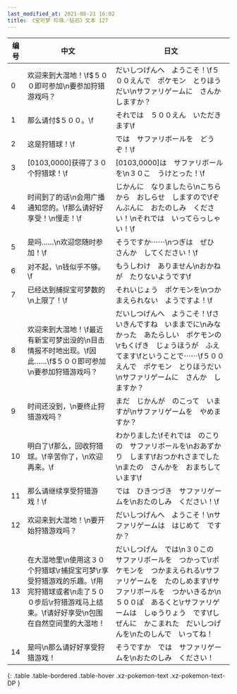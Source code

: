 ```yaml
---
last_modified_at: 2021-08-21 16:02
title: 《宝可梦 珍珠／钻石》文本 127
---
```

| 编号 | 中文 | 日文 |
| ---- | ---- | ---- |
| 0 | 欢迎来到大湿地！\f$５００即可参加\n要参加狩猎游戏吗？ | だいしつげんへ　ようこそ！\f５００えんで　ポケモン　とりほうだい\nサファリゲームに　さんか　しますか？ |
| 1 | 那么请付$５００。\f | それでは　５００えん　いただきます\f |
| 2 | 这是狩猎球！\f | では　サファリボールを　どうぞ！\f |
| 3 | [0103,0000]获得了３０个狩猎球！\f | [0103,0000]は　サファリボールを\n３０こ　うけとった！\f |
| 4 | 时间到了的话\n会用广播通知您的。\f那么请好好享受！\n慢走！\f | じかんに　なりましたら\nこちらから　おしらせ　しますので\fぞんぶんに　おたのしみ　ください！\nそれでは　いってらっしゃい！\f |
| 5 | 是吗……\n欢迎您随时参加！\f | そうですか⋯⋯\nつぎは　ぜひ　さんか　してください！\f |
| 6 | 对不起，\n钱似乎不够。\f | もうしわけ　ありません\nおかねが　たりないようです\f |
| 7 | 已经达到捕捉宝可梦数的\n上限了！\f | それいじょう　ポケモンを\nつかまえられない　ようですよ！\f |
| 8 | 欢迎来到大湿地！\f最近有新宝可梦出没的\n目击情报不时地出现。\f因此……\f$５００即可参加\n要参加狩猎游戏吗？ | だいしつげんへ　ようこそ！\fさいきんですね　いままでに\nみなかった　あたらしい　ポケモンの\rもくげき　じょうほうが　ふえてます\fということで⋯⋯\f５００えんで　ポケモン　とりほうだい\nサファリゲームに　さんか　しますか？ |
| 9 | 时间还没到，\n要终止狩猎游戏吗？ | まだ　じかんが　のこって　いますが\nサファリゲームを　やめますか？ |
| 10 | 明白了\f那么，回收狩猎球。\f辛苦你了，\n欢迎再来。\f | わかりました\fそれでは　のこりの　サファリボールを\nおあずかり　します\fおつかれさまでした\nまたの　さんかを　おまちしています\f |
| 11 | 那么请继续享受狩猎游戏！\f | では　ひきつづき　サファリゲームを\nおたのしみ　ください！\f |
| 12 | 欢迎来到大湿地！\n要开始狩猎游戏吗？ | だいしつげんへ　ようこそ！\nサファリゲームは　はじめて　ですか？ |
| 13 | 在大湿地里\n使用这３０个狩猎球\r捕捉宝可梦\r享受狩猎游戏的乐趣。\f用完狩猎球或者\n走了５００步后\r狩猎游戏马上结束。\f请好好享受\n包围在自然空间里的大湿地！ | だいしつげん　では\n３０この　サファリボールを　つかって\rポケモンを　つかまえられる\rサファリゲームを　たのしめます\fサファリボールを　つかいきるか\n５００ぽ　あるくと\rサファリゲームは　しゅうりょう　です\fしぜんに　かこまれた　だいしつげんを\nたのしんで　いってね！ |
| 14 | 是吗\n那么请好好享受狩猎游戏！ | そうですか　では　サファリゲームを\nおたのしみ　ください！ |
{: .table .table-bordered .table-hover .xz-pokemon-text .xz-pokemon-text-DP }